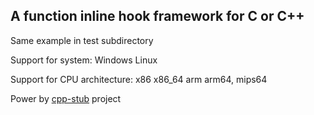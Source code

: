 ## A function inline hook framework for C or C++

Same example in test subdirectory

Support for system: Windows Linux

Support for CPU architecture: x86 x86_64 arm arm64, mips64

Power by [cpp-stub](https://github.com/coolxv/cpp-stub) project
